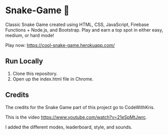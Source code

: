 # Snake-Game 🐍
Classic Snake Game created using HTML, CSS, JavaScript, Firebase Functions + Node.js, and Bootstrap. Play and earn a top spot in either easy, medium, or hard mode!

Play now: https://cool-snake-game.herokuapp.com/

## Run Locally

1. Clone this repository.
2. Open up the index.html file in Chrome.

## Credits

The credits for the Snake Game part of this project go to CodeWithKris.

This is the video https://www.youtube.com/watch?v=21eSpMtJwrc.

I added the different modes, leaderboard, style, and sounds.
